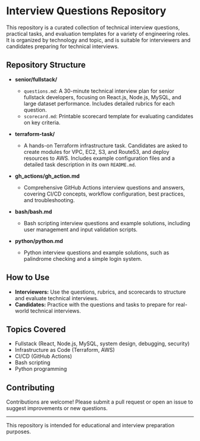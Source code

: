 # Interview Questions Repository

This repository is a curated collection of technical interview questions, practical tasks, and evaluation templates for a variety of engineering roles. It is organized by technology and topic, and is suitable for interviewers and candidates preparing for technical interviews.

## Repository Structure

- **senior/fullstack/**
  - `questions.md`: A 30-minute technical interview plan for senior fullstack developers, focusing on React.js, Node.js, MySQL, and large dataset performance. Includes detailed rubrics for each question.
  - `scorecard.md`: Printable scorecard template for evaluating candidates on key criteria.

- **terraform-task/**
  - A hands-on Terraform infrastructure task. Candidates are asked to create modules for VPC, EC2, S3, and Route53, and deploy resources to AWS. Includes example configuration files and a detailed task description in its own `README.md`.

- **gh_actions/gh_action.md**
  - Comprehensive GitHub Actions interview questions and answers, covering CI/CD concepts, workflow configuration, best practices, and troubleshooting.

- **bash/bash.md**
  - Bash scripting interview questions and example solutions, including user management and input validation scripts.

- **python/python.md**
  - Python interview questions and example solutions, such as palindrome checking and a simple login system.

## How to Use

- **Interviewers:** Use the questions, rubrics, and scorecards to structure and evaluate technical interviews.
- **Candidates:** Practice with the questions and tasks to prepare for real-world technical interviews.

## Topics Covered
- Fullstack (React, Node.js, MySQL, system design, debugging, security)
- Infrastructure as Code (Terraform, AWS)
- CI/CD (GitHub Actions)
- Bash scripting
- Python programming

## Contributing
Contributions are welcome! Please submit a pull request or open an issue to suggest improvements or new questions.

---

This repository is intended for educational and interview preparation purposes.
